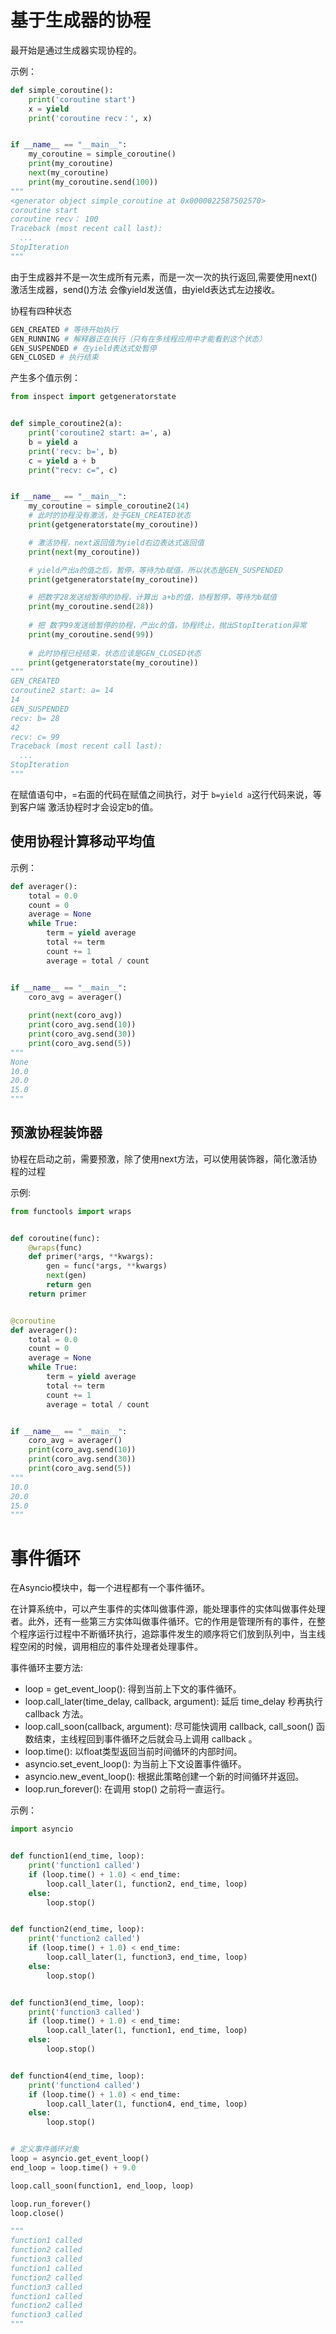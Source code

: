 # 基于生成器的协程
最开始是通过生成器实现协程的。

示例：
```python
def simple_coroutine():
    print('coroutine start')
    x = yield
    print('coroutine recv：', x)


if __name__ == "__main__":
    my_coroutine = simple_coroutine()
    print(my_coroutine)
    next(my_coroutine)
    print(my_coroutine.send(100))
"""
<generator object simple_coroutine at 0x0000022587502570>
coroutine start
coroutine recv： 100
Traceback (most recent call last):
  ...
StopIteration
"""
```
由于生成器并不是一次生成所有元素，而是一次一次的执行返回,需要使用next()激活生成器，send()方法
会像yield发送值，由yield表达式左边接收。

协程有四种状态
```python
GEN_CREATED # 等待开始执行
GEN_RUNNING # 解释器正在执行（只有在多线程应用中才能看到这个状态）
GEN_SUSPENDED # 在yield表达式处暂停
GEN_CLOSED # 执行结束
```

产生多个值示例：
```python
from inspect import getgeneratorstate


def simple_coroutine2(a):
    print('coroutine2 start: a=', a)
    b = yield a
    print('recv: b=', b)
    c = yield a + b
    print("recv: c=", c)


if __name__ == "__main__":
    my_coroutine = simple_coroutine2(14)
    # 此时的协程没有激活，处于GEN_CREATED状态
    print(getgeneratorstate(my_coroutine))

    # 激活协程，next返回值为yield右边表达式返回值
    print(next(my_coroutine))

    # yield产出a的值之后，暂停，等待为b赋值，所以状态是GEN_SUSPENDED
    print(getgeneratorstate(my_coroutine))

    # 把数字28发送给暂停的协程，计算出 a+b的值，协程暂停，等待为b赋值
    print(my_coroutine.send(28))
    
    # 把 数字99发送给暂停的协程，产出c的值，协程终止，抛出StopIteration异常
    print(my_coroutine.send(99))
    
    # 此时协程已经结束，状态应该是GEN_CLOSED状态
    print(getgeneratorstate(my_coroutine))
"""
GEN_CREATED
coroutine2 start: a= 14
14
GEN_SUSPENDED
recv: b= 28
42 
recv: c= 99
Traceback (most recent call last):
  ...
StopIteration
"""
```
在赋值语句中，=右面的代码在赋值之间执行，对于 `b=yield a`这行代码来说，等到客户端
激活协程时才会设定b的值。
## 使用协程计算移动平均值
示例：
```python
def averager():
    total = 0.0
    count = 0
    average = None
    while True:
        term = yield average
        total += term
        count += 1
        average = total / count


if __name__ == "__main__":
    coro_avg = averager()
    
    print(next(coro_avg))
    print(coro_avg.send(10))
    print(coro_avg.send(30))
    print(coro_avg.send(5))
"""
None
10.0
20.0
15.0
"""
```
## 预激协程装饰器
协程在启动之前，需要预激，除了使用next方法，可以使用装饰器，简化激活协程的过程

示例:
```python
from functools import wraps


def coroutine(func):
    @wraps(func)
    def primer(*args, **kwargs):
        gen = func(*args, **kwargs)
        next(gen)
        return gen
    return primer


@coroutine
def averager():
    total = 0.0
    count = 0
    average = None
    while True:
        term = yield average
        total += term
        count += 1
        average = total / count


if __name__ == "__main__":
    coro_avg = averager()
    print(coro_avg.send(10))
    print(coro_avg.send(30))
    print(coro_avg.send(5))
"""
10.0
20.0
15.0
"""
```


# 事件循环
在Asyncio模块中，每一个进程都有一个事件循环。

在计算系统中，可以产生事件的实体叫做事件源，能处理事件的实体叫做事件处理者。此外，还有一些第三方实体叫做事件循环。它的作用是管理所有的事件，在整个程序运行过程中不断循环执行，追踪事件发生的顺序将它们放到队列中，当主线程空闲的时候，调用相应的事件处理者处理事件。

事件循环主要方法:
- loop = get_event_loop(): 得到当前上下文的事件循环。
- loop.call_later(time_delay, callback, argument): 延后 time_delay 秒再执行 callback 方法。
- loop.call_soon(callback, argument): 尽可能快调用 callback, call_soon() 函数结束，主线程回到事件循环之后就会马上调用 callback 。
- loop.time(): 以float类型返回当前时间循环的内部时间。
- asyncio.set_event_loop(): 为当前上下文设置事件循环。
- asyncio.new_event_loop(): 根据此策略创建一个新的时间循环并返回。
- loop.run_forever(): 在调用 stop() 之前将一直运行。

示例：
```python
import asyncio


def function1(end_time, loop):
    print('function1 called')
    if (loop.time() + 1.0) < end_time:
        loop.call_later(1, function2, end_time, loop)
    else:
        loop.stop()


def function2(end_time, loop):
    print('function2 called')
    if (loop.time() + 1.0) < end_time:
        loop.call_later(1, function3, end_time, loop)
    else:
        loop.stop()


def function3(end_time, loop):
    print('function3 called')
    if (loop.time() + 1.0) < end_time:
        loop.call_later(1, function1, end_time, loop)
    else:
        loop.stop()


def function4(end_time, loop):
    print('function4 called')
    if (loop.time() + 1.0) < end_time:
        loop.call_later(1, function4, end_time, loop)
    else:
        loop.stop()


# 定义事件循环对象
loop = asyncio.get_event_loop()
end_loop = loop.time() + 9.0

loop.call_soon(function1, end_loop, loop)

loop.run_forever()
loop.close()

"""
function1 called
function2 called
function3 called
function1 called
function2 called
function3 called
function1 called
function2 called
function3 called
"""
```
